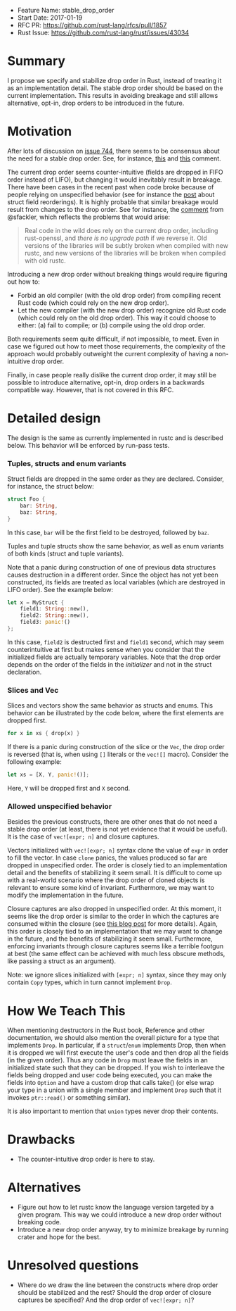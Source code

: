 - Feature Name: stable_drop_order
- Start Date: 2017-01-19
- RFC PR: https://github.com/rust-lang/rfcs/pull/1857
- Rust Issue: https://github.com/rust-lang/rust/issues/43034

# Summary
[summary]: #summary

I propose we specify and stabilize drop order in Rust, instead of treating
it as an implementation detail. The stable drop order should be based on the
current implementation. This results in avoiding breakage and still allows
alternative, opt-in, drop orders to be introduced in the future.

# Motivation
[motivation]: #motivation

After lots of discussion on [issue 744](https://github.com/rust-lang/rfcs/issues/744),
there seems to be consensus about the need for a stable drop order. See, for instance,
[this](https://github.com/rust-lang/rfcs/issues/744#issuecomment-231215181) and
[this](https://github.com/rust-lang/rfcs/issues/744#issuecomment-231237499) comment.

The current drop order seems counter-intuitive (fields are dropped in FIFO order
instead of LIFO), but changing it would inevitably result in breakage. There have
been cases in the recent past when code broke because of people relying on unspecified
behavior (see for instance the
[post](https://internals.rust-lang.org/t/rolling-out-or-unrolling-struct-field-reorderings/4485)
about struct field reorderings). It is highly probable that similar breakage
would result from changes to the drop order. See for instance, the
[comment](https://github.com/rust-lang/rfcs/issues/744#issuecomment-225918642)
from @sfackler, which reflects the problems that would arise:

> Real code in the wild does rely on the current drop order, including rust-openssl,
and *there is no upgrade path* if we reverse it. Old versions of the libraries will
be subtly broken when compiled with new rustc, and new versions of the libraries
will be broken when compiled with old rustc. 

Introducing a new drop order without breaking things would require figuring out how to:

* Forbid an old compiler (with the old drop order) from compiling recent Rust
code (which could rely on the new drop order).
* Let the new compiler (with the new drop order) recognize old Rust code
(which could rely on the old drop order). This way it could choose to either:
(a) fail to compile; or (b) compile using the old drop order.

Both requirements seem quite difficult, if not impossible, to meet. Even in case
we figured out how to meet those requirements, the complexity of the approach would
probably outweight the current complexity of having a non-intuitive drop order.

Finally, in case people really dislike the current drop order, it may still
be possible to introduce alternative, opt-in, drop orders in a backwards
compatible way. However, that is not covered in this RFC.

# Detailed design
[design]: #detailed-design

The design is the same as currently implemented in rustc and is described
below. This behavior will be enforced by run-pass tests.

### Tuples, structs and enum variants

Struct fields are dropped in the same order as they are declared. Consider,
for instance, the struct below:

```rust
struct Foo {
    bar: String,
    baz: String,
}
```

In this case, `bar` will be the first field to be destroyed, followed by `baz`.

Tuples and tuple structs show the same behavior, as well as enum variants of both kinds
(struct and tuple variants).

Note that a panic during construction of one of previous data structures causes
destruction in a different order. Since the object has not yet been constructed,
its fields are treated as local variables (which are destroyed in LIFO order).
See the example below:

```rust
let x = MyStruct {
    field1: String::new(),
    field2: String::new(),
    field3: panic!()
};
```

In this case, `field2` is destructed first and `field1` second, which may
seem counterintuitive at first but makes sense when you consider that the
initialized fields are actually temporary variables. Note that the drop order
depends on the order of the fields in the *initializer* and not in the struct
declaration.

### Slices and Vec

Slices and vectors show the same behavior as structs and enums. This behavior
can be illustrated by the code below, where the first elements are dropped
first.

```rust
for x in xs { drop(x) }
``` 

If there is a panic during construction of the slice or the `Vec`, the
drop order is reversed (that is, when using `[]` literals or the `vec![]` macro).
Consider the following example:

```rust
let xs = [X, Y, panic!()];
```

Here, `Y` will be dropped first and `X` second.

### Allowed unspecified behavior

Besides the previous constructs, there are other ones that do not need
a stable drop order (at least, there is not yet evidence that it would be
useful). It is the case of `vec![expr; n]` and closure captures.

Vectors initialized with `vec![expr; n]` syntax clone the value of `expr`
in order to fill the vector. In case `clone` panics, the values produced so far
are dropped in unspecified order. The order is closely tied to an implementation
detail and the benefits of stabilizing it seem small. It is difficult to come
up with a real-world scenario where the drop order of cloned objects is relevant
to ensure some kind of invariant. Furthermore, we may want to modify the implementation
in the future.

Closure captures are also dropped in unspecified order. At this moment, it seems
like the drop order is similar to the order in which the captures are consumed within
the closure (see [this blog post](https://aochagavia.github.io/blog/exploring-rusts-unspecified-drop-order/)
for more details). Again, this order is closely tied to an implementation that
we may want to change in the future, and the benefits of stabilizing it seem small.
Furthermore, enforcing invariants through closure captures seems like a terrible footgun
at best (the same effect can be achieved with much less obscure methods, like passing
a struct as an argument).

Note: we ignore slices initialized with `[expr; n]` syntax, since they may only
contain `Copy` types, which in turn cannot implement `Drop`.

# How We Teach This
[how-we-teach-this]: #how-we-teach-this

When mentioning destructors in the Rust book, Reference and other documentation,
we should also mention the overall picture for a type that implements `Drop`.
In particular, if a `struct`/`enum` implements Drop, then when it is dropped we will
first execute the user's code and then drop all the fields (in the given order). Thus
any code in `Drop` must leave the fields in an initialized state such that they can
be dropped. If you wish to interleave the fields being dropped and user code being
executed, you can make the fields into `Option` and have a custom drop that calls take()
(or else wrap your type in a union with a single member and implement `Drop` such that
it invokes `ptr::read()` or something similar).

It is also important to mention that `union` types never drop their contents.

# Drawbacks
[drawbacks]: #drawbacks

* The counter-intuitive drop order is here to stay.

# Alternatives
[alternatives]: #alternatives

* Figure out how to let rustc know the language version targeted by a given program.
This way we could introduce a new drop order without breaking code.
* Introduce a new drop order anyway, try to minimize breakage by running crater
and hope for the best.

# Unresolved questions
[unresolved]: #unresolved-questions

* Where do we draw the line between the constructs where drop order should be stabilized
and the rest? Should the drop order of closure captures be specified? And the drop order
of `vec![expr; n]`?
